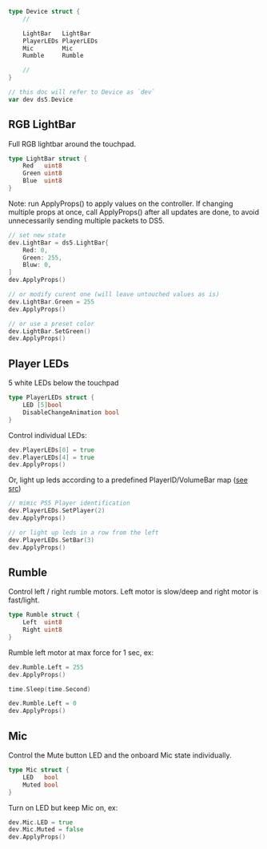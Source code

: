 ```go
type Device struct {
    //

    LightBar   LightBar
    PlayerLEDs PlayerLEDs
    Mic        Mic
    Rumble     Rumble

    //
}

// this doc will refer to Device as `dev`
var dev ds5.Device
```
## RGB LightBar
Full RGB lightbar around the touchpad.
```go
type LightBar struct {
    Red   uint8
    Green uint8
    Blue  uint8
}
```
Note: run ApplyProps() to apply values on the controller. If changing multiple props at once, call ApplyProps() after all updates are done, to avoid unnecessarily sending multiple packets to DS5.
```go
// set new state
dev.LightBar = ds5.LightBar{
    Red: 0,
    Green: 255,
    Bluw: 0,
]
dev.ApplyProps()

// or modify curent one (will leave untouched values as is)
dev.LightBar.Green = 255
dev.ApplyProps()

// or use a preset color
dev.LightBar.SetGreen()
dev.ApplyProps()
```
## Player LEDs
5 white LEDs below the touchpad
```go
type PlayerLEDs struct {
    LED [5]bool
    DisableChangeAnimation bool
}
```
Control individual LEDs:
```go
dev.PlayerLEDs[0] = true
dev.PlayerLEDs[4] = true
dev.ApplyProps()
```
Or, light up leds according to a predefined PlayerID/VolumeBar map ([see src](https://github.com/frifox/ds5/blob/master/device_leds.go))
```go
// mimic PS5 Player identification 
dev.PlayerLEDs.SetPlayer(2)
dev.ApplyProps()

// or light up leds in a row from the left
dev.PlayerLEDs.SetBar(3)
dev.ApplyProps()
```
## Rumble

Control left / right rumble motors. Left motor is slow/deep and right motor is fast/light.
```go
type Rumble struct {
    Left  uint8
    Right uint8
}
```
Rumble left motor at max force for 1 sec, ex:
```go
dev.Rumble.Left = 255
dev.ApplyProps()

time.Sleep(time.Second)

dev.Rumble.Left = 0
dev.ApplyProps()
```
## Mic

Control the Mute button LED and the onboard Mic state individually.
```go
type Mic struct {
    LED   bool
    Muted bool
}
```
Turn on LED but keep Mic on, ex:
```go
dev.Mic.LED = true
dev.Mic.Muted = false
dev.ApplyProps()
```